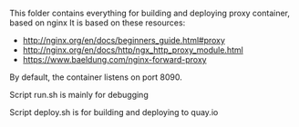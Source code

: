 This folder contains everything for building and deploying proxy container, based on nginx
It is based on these resources:
* http://nginx.org/en/docs/beginners_guide.html#proxy
* http://nginx.org/en/docs/http/ngx_http_proxy_module.html
* https://www.baeldung.com/nginx-forward-proxy

By default, the container listens on port 8090.

Script run.sh is mainly for debugging

Script deploy.sh is for building and deploying to quay.io
